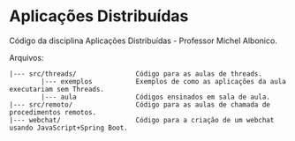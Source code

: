# Aplicações Distribuídas

Código da disciplina Aplicações Distribuídas - Professor Michel Albonico.


Arquivos:

```
|--- src/threads/               Código para as aulas de threads.
        |--- exemplos           Exemplos de como as aplicações da aula executariam sem Threads.
        |--- aula               Códigos ensinados em sala de aula.
|--- src/remoto/                Código para as aulas de chamada de procedimentos remotos.
|--- webchat/                   Código para a criação de um webchat usando JavaScript+Spring Boot.
```
